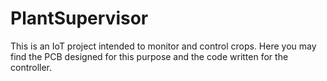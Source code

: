 # PlantSupervisor
This is an IoT project intended to monitor and control crops. Here you may find the PCB designed for this purpose and the code written for the controller. 
